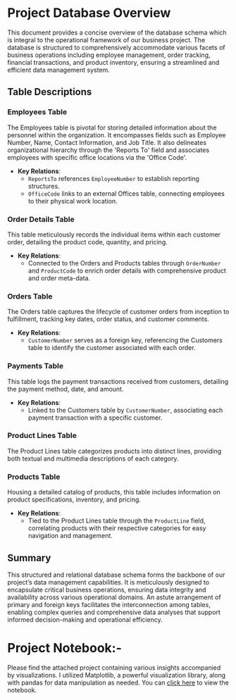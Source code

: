 # Project Database Overview

This document provides a concise overview of the database schema which is integral to the operational framework of our business project. The database is structured to comprehensively accommodate various facets of business operations including employee management, order tracking, financial transactions, and product inventory, ensuring a streamlined and efficient data management system.

## Table Descriptions

### Employees Table
The Employees table is pivotal for storing detailed information about the personnel within the organization. It encompasses fields such as Employee Number, Name, Contact Information, and Job Title. It also delineates organizational hierarchy through the 'Reports To' field and associates employees with specific office locations via the 'Office Code'. 

- **Key Relations**: 
  - `ReportsTo` references `EmployeeNumber` to establish reporting structures.
  - `OfficeCode` links to an external Offices table, connecting employees to their physical work location.

### Order Details Table
This table meticulously records the individual items within each customer order, detailing the product code, quantity, and pricing.

- **Key Relations**:
  - Connected to the Orders and Products tables through `OrderNumber` and `ProductCode` to enrich order details with comprehensive product and order meta-data.

### Orders Table
The Orders table captures the lifecycle of customer orders from inception to fulfillment, tracking key dates, order status, and customer comments.

- **Key Relations**: 
  - `CustomerNumber` serves as a foreign key, referencing the Customers table to identify the customer associated with each order.

### Payments Table
This table logs the payment transactions received from customers, detailing the payment method, date, and amount.

- **Key Relations**:
  - Linked to the Customers table by `CustomerNumber`, associating each payment transaction with a specific customer.

### Product Lines Table
The Product Lines table categorizes products into distinct lines, providing both textual and multimedia descriptions of each category.

### Products Table
Housing a detailed catalog of products, this table includes information on product specifications, inventory, and pricing.

- **Key Relations**:
  - Tied to the Product Lines table through the `ProductLine` field, correlating products with their respective categories for easy navigation and management.

## Summary
This structured and relational database schema forms the backbone of our project’s data management capabilities. It is meticulously designed to encapsulate critical business operations, ensuring data integrity and availability across various operational domains. An astute arrangement of primary and foreign keys facilitates the interconnection among tables, enabling complex queries and comprehensive data analyses that support informed decision-making and operational efficiency.


# Project Notebook:-
Please find the attached project containing various insights accompanied by visualizations. I utilized Matplotlib, a powerful visualization library, along with pandas for data manipulation as needed. You can <a href="https://drive.google.com/file/d/1AqU_R7-wjiU2OZE-ToEIm5lP8S9d91PX/view?usp=drive_link">click here</a> to view the notebook.
